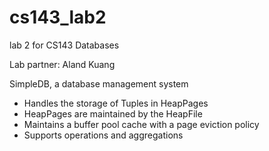 # cs143_lab2
lab 2 for CS143 Databases

Lab partner: Aland Kuang

SimpleDB, a database management system

* Handles the storage of Tuples in HeapPages
* HeapPages are maintained by the HeapFile
* Maintains a buffer pool cache with a page eviction policy
* Supports operations and aggregations
